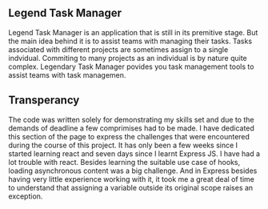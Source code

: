 ## Legend Task Manager
Legend Task Manager is an application that is still in its premitive stage. But the main idea behind it is to assist teams with managing their tasks. Tasks associated with different projects are sometimes assign to a single indvidual. Commiting to many projects as an individual is by nature quite complex. Legendary Task Manager povides you task management tools to assist teams with task managemen.

## Transperancy 
The code was written solely for demonstrating my skills set and due to the demands of deadline a few comprimises had to be made. I have dedicated this section of the page to express the challenges that were encountered during the course of this project. It has only been a few weeks since I started learning react and seven days since I learnt Express JS. I have had a lot trouble with react. Besides learning the suitable use case of hooks, loading asynchronous content was a big challenge. And in Express besides having very little experience working with it, it  took me a great deal of time to understand that assigning a variable outside its original scope raises an exception. 
